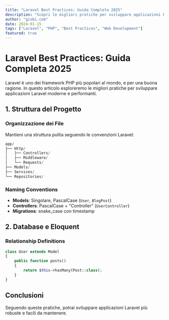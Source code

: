 ```yaml
---
title: "Laravel Best Practices: Guida Completa 2025"
description: "Scopri le migliori pratiche per sviluppare applicazioni Laravel performanti e mantenibili."
author: "giobi.com"
date: 2024-01-15
tags: ["Laravel", "PHP", "Best Practices", "Web Development"]
featured: true
---
```


# Laravel Best Practices: Guida Completa 2025

Laravel è uno dei framework PHP più popolari al mondo, e per una buona ragione. In questo articolo esploreremo le migliori pratiche per sviluppare applicazioni Laravel moderne e performanti.

## 1. Struttura del Progetto

### Organizzazione dei File

Mantieni una struttura pulita seguendo le convenzioni Laravel:

```php
app/
├── Http/
│   ├── Controllers/
│   ├── Middleware/
│   └── Requests/
├── Models/
├── Services/
└── Repositories/
```

### Naming Conventions

- **Models**: Singolare, PascalCase (`User`, `BlogPost`)
- **Controllers**: PascalCase + "Controller" (`UserController`)
- **Migrations**: snake_case con timestamp

## 2. Database e Eloquent

### Relationship Definitions

```php
class User extends Model
{
    public function posts()
    {
        return $this->hasMany(Post::class);
    }
}
```

## Conclusioni

Seguendo queste pratiche, potrai sviluppare applicazioni Laravel più robuste e facili da mantenere.
